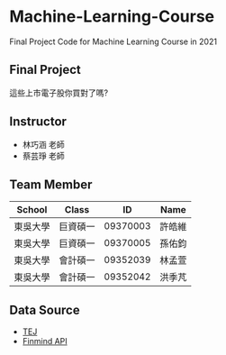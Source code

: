 # Machine-Learning-Course
Final Project Code for Machine Learning Course in 2021 

## Final Project
這些上市電子股你買對了嗎?

## Instructor
* 林巧涵 老師
* 蔡芸琤 老師

## Team Member

|School|Class|ID|Name|
|:---:|:---:|:---:|:---:|
|東吳大學|巨資碩一|09370003|許皓維|
|東吳大學|巨資碩一|09370005|孫佑鈞|
|東吳大學|會計碩一|09352039|林孟萱|
|東吳大學|會計碩一|09352042|洪季芃|

## Data Source
* [TEJ](https://www.tej.com.tw/)
* [Finmind API](https://finmindtrade.com/analysis/#/data/api)

